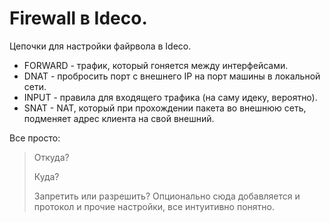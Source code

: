 # Firewall в Ideco.

Цепочки для настройки файрвола в Ideco.
 - FORWARD - трафик, который гоняется между интерфейсами.
 - DNAT - пробросить порт с внешнего IP на порт машины в локальной сети.
 - INPUT - правила для входящего трафика (на саму идеку, вероятно).
 - SNAT - NAT, который при прохождении пакета во внешнюю сеть, подменяет адрес клиента на свой внешний.

Все просто:
> Откуда?
>
> Куда?
>
> Запретить или разрешить?
Опционально сюда добавляется и протокол и прочие настройки, все интуитивно понятно.
